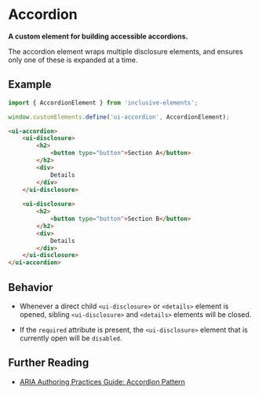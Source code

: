 # Accordion

**A custom element for building accessible accordions.**

The accordion element wraps multiple disclosure elements, and ensures only one of these is expanded at a time.

## Example

```js
import { AccordionElement } from 'inclusive-elements';

window.customElements.define('ui-accordion', AccordionElement);
```

```html
<ui-accordion>
    <ui-disclosure>
        <h2>
            <button type="button">Section A</button>
        </h2>
        <div>
            Details
        </div>
    </ui-disclosure>
    
    <ui-disclosure>
        <h2>
            <button type="button">Section B</button>
        </h2>
        <div>
            Details
        </div>
    </ui-disclosure>
</ui-accordion>
```

## Behavior

-   Whenever a direct child `<ui-disclosure>` or `<details>` element is opened, sibling `<ui-disclosure>` and `<details>` elements will be closed.

-   If the `required` attribute is present, the `<ui-disclosure>` element that is currently open will be `disabled`.

## Further Reading

-   [ARIA Authoring Practices Guide: Accordion Pattern](https://www.w3.org/WAI/ARIA/apg/patterns/accordion/)

